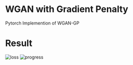 # WGAN with Gradient Penalty
Pytorch Implemention of WGAN-GP
# Result
![loss](./result/loss_epochs50.png)
![progress](./result/progress_epochs50.gif)